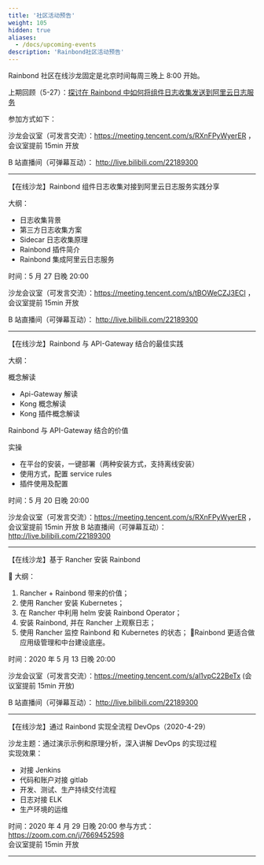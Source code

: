 ```yaml
---
title: '社区活动预告'
weight: 105
hidden: true
aliases:
  - /docs/upcoming-events
description: 'Rainbond社区活动预告'
---
```


Rainbond 社区在线沙龙固定是北京时间每周三晚上 8:00 开始。

上期回顾（5-27）：[探讨在 Rainbond 中如何将组件日志收集发送到阿里云日志服务](../get-start/best-practices/collect_log/)

参加方式如下：

沙龙会议室（可发言交流）：https://meeting.tencent.com/s/RXnFPyWyerER ，会议室提前 15min 开放

B 站直播间（可弹幕互动）： http://live.bilibili.com/22189300

---

【在线沙龙】Rainbond 组件日志收集对接到阿里云日志服务实践分享

大纲：

- 日志收集背景
- 第三方日志收集方案
- Sidecar 日志收集原理
- Rainbond 插件简介
- Rainbond 集成阿里云日志服务

时间：5 月 27 日晚 20:00

沙龙会议室（可发言交流）：https://meeting.tencent.com/s/tBOWeCZJ3ECl ，会议室提前 15min 开放

B 站直播间（可弹幕互动）： http://live.bilibili.com/22189300

---

【在线沙龙】Rainbond 与 API-Gateway 结合的最佳实践

大纲：

概念解读

- Api-Gateway 解读
- Kong 概念解读
- Kong 插件概念解读

Rainbond 与 API-Gateway 结合的价值

实操

- 在平台的安装，一键部署（两种安装方式，支持离线安装）
- 使用方式，配置 service rules
- 插件使用及配置

时间：5 月 20 日晚 20:00

沙龙会议室（可发言交流）：https://meeting.tencent.com/s/RXnFPyWyerER ，会议室提前 15min 开放
B 站直播间（可弹幕互动）： http://live.bilibili.com/22189300

---

【在线沙龙】基于 Rancher 安装 Rainbond

📒 大纲：

1. Rancher + Rainbond 带来的价值；
2. 使用 Rancher 安装 Kubernetes；
3. 在 Rancher 中利用 helm 安装 Rainbond Operator；
4. 安装 Rainbond, 并在 Rancher 上观察日志；
5. 使用 Rancher 监控 Rainbond 和 Kubernetes 的状态；
   🤔Rainbond 更适合做应用级管理和中台建设底座。

时间：2020 年 5 月 13 日晚 20:00

沙龙会议室（可发言交流）：https://meeting.tencent.com/s/al1vpC22BeTx (会议室提前 15min 开放)

B 站直播间（可弹幕互动）： http://live.bilibili.com/22189300


---

【在线沙龙】通过 Rainbond 实现全流程 DevOps（2020-4-29）

沙龙主题：通过演示示例和原理分析，深入讲解 DevOps 的实现过程  
实现效果：

- 对接 Jenkins
- 代码和账户对接 gitlab
- 开发、测试、生产持续交付流程
- 日志对接 ELK
- 生产环境的运维

时间：2020 年 4 月 29 日晚 20:00
参与方式：https://zoom.com.cn/j/7669452598  
会议室提前 15min 开放

---
